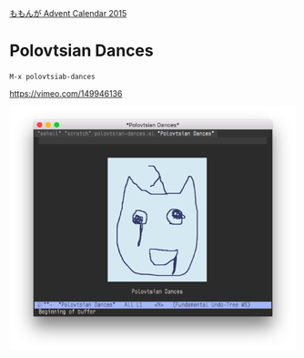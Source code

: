 
[ももんが Advent Calendar 2015](http://c4se.hatenablog.com/entry/2015/11/26/135455)

# Polovtsian Dances

`M-x polovtsiab-dances`


https://vimeo.com/149946136

![Polovtsian Dances](https://raw.githubusercontent.com/supermomonga/polovtsian-dances.el/master/ss.png)
